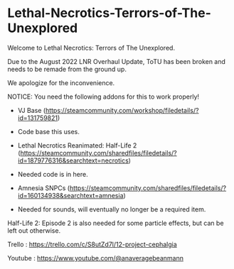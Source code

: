 # Lethal-Necrotics-Terrors-of-The-Unexplored
Welcome to Lethal Necrotics: Terrors of The Unexplored.

Due to the August 2022 LNR Overhaul Update, ToTU has been broken and needs to be remade from the ground up.

We apologize for the inconvenience.

NOTICE: You need the following addons for this to work properly!
- VJ Base (https://steamcommunity.com/workshop/filedetails/?id=131759821)
* Code base this uses.
- Lethal Necrotics Reanimated: Half-Life 2 (https://steamcommunity.com/sharedfiles/filedetails/?id=1879776316&searchtext=necrotics)
* Needed code is in here.
- Amnesia SNPCs (https://steamcommunity.com/sharedfiles/filedetails/?id=160134938&searchtext=amnesia)
* Needed for sounds, will eventually no longer be a required item.

Half-Life 2: Episode 2 is also needed for some particle effects, but can be left out otherwise.

Trello : https://trello.com/c/S8utZd7l/12-project-cephalgia

Youtube : https://www.youtube.com/@anaveragebeanmann
